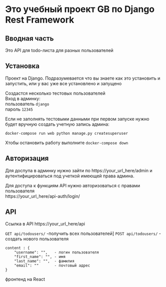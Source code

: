 <h1>Это учебный проект GB по Django Rest Framework
</h1>

<h2>Вводная часть</h2>
Это API для todo-листа для разных пользователей

<h2>Установка</h2>
Проект на Django. Подразумевается что вы знаете как это установить и запустить, или у вас уже все установлено и запущено

[//]: # (чуть позже добавлю докер, тупо не успел.)

[//]: # (Для сборки и запуска выполните:  )

[//]: # (`docker-compose up`)

[//]: # ()
[//]: # (Для заполнения тестовыми данными и создания тестовых пользователей выполните:  )

[//]: # (`docker-compose run web python manage.py create_users`)

Создастся несколько тестовых пользователей  
Вход в админку:  
пользователь `django`  
пароль `12345`

Если не заполнять тестовыми данными при первом запуске нужно будет вручную создать учетную запись админа:</p>
`docker-compose run web python manage.py createsuperuser`

Xтобы остановить работу выполните
`docker-compose down`

<h2>Авторизация</h2>
Для доспупа в админку нужно зайти по 
https://your_url_here/admin и аутентифицироваться под учеткой имеющей права админа.

Для доступа к функциям API нужно авторизоваться с правами пользователя  
https://your_url_here/api-auth/login/

<h2>API</h2>

Ссылка  в API  https://your_url_here/api

`GET api/todousers/` -получить всех пользователей]
`POST api/todousers/` - создать нового пользователя 

```
content : {
    "username": "",   - логин пользователя
    "first_name": "", - имя
    "last_name": "",  - фамилия
    "email": ""       - почтовый адрес
}
   ```
фронтенд на React



